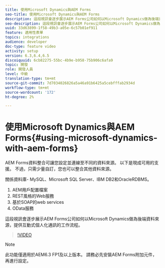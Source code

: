 ```yaml
---
title: 使用Microsoft Dynamics與AEM Forms
seo-title: 使用Microsoft Dynamics與AEM Forms
description: 這段視訊會逐步展示AEM Forms公司如何以Microsoft Dynamics做為後端資料來源，提供互動式個人化通訊的工作流程。
seo-description: 這段視訊會逐步展示AEM Forms公司如何以Microsoft Dynamics做為後端資料來源，提供互動式個人化通訊的工作流程。
uuid: 33d63899-1f58-49b3-a05e-6c57b01ef911
feature: 適用性表單
topics: integrations
audience: developer
doc-type: feature video
activity: setup
version: 6.3,6.4,6.5
discoiquuid: 6cb82275-55bc-4b9e-b958-75b906c6afa9
topic: 開發
role: 開發人員
level: 中級
translation-type: tm+mt
source-git-commit: 7d7034026826a5a46a91b6425a5cebfffab2934d
workflow-type: tm+mt
source-wordcount: '172'
ht-degree: 2%

---
```



# 使用Microsoft Dynamics與AEM Forms{#using-microsoft-dynamics-with-aem-forms}

AEM Forms資料整合可讓您設定並連線至不同的資料來源。 以下是現成可用的支援。 不過，只需少量自訂，您也可以整合其他資料來源。

關係資料庫- MySQL、Microsoft SQL Server、IBM DB2和OracleRDBMS。
1. AEM用戶配置檔案
1. REST風格的Web服務
1. 基於SOAP的web services
1. OData服務

這段視訊會逐步展示AEM Forms公司如何以Microsoft Dynamics做為後端資料來源，提供互動式個人化通訊的工作流程。

>[!VIDEO](https://video.tv.adobe.com/v/20971?quality=9&learn=on)

>[!NOTE]
>
>此功能僅適用於AEM6.3 FP1及以上版本。 請務必先安裝AEM Forms附加元件，再進行設定。

